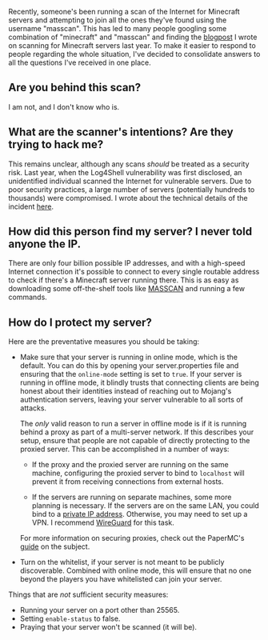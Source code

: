 Recently, someone's been running a scan of the Internet for Minecraft servers and attempting to join all the ones they've found using the username "masscan". This has led to many people googling some combination of "minecraft" and "masscan" and finding the [blogpost](https://blog.bithole.dev/blogposts/mc-census/) I wrote on scanning for Minecraft servers last year. To make it easier to respond to people regarding the whole situation, I've decided to consolidate answers to all the questions I've received in one place.

## Are you behind this scan?

I am not, and I don't know who is.

## What are the scanner's intentions? Are they trying to hack me?

This remains unclear, although any scans *should* be treated as a security risk. Last year, when the Log4Shell vulnerability was first disclosed, an unidentified individual scanned the Internet for vulnerable servers. Due to poor security practices, a large number of servers (potentially hundreds to thousands) were compromised. I wrote about the technical details of the incident [here](https://blog.bithole.dev/blogposts/dissecting-log4shell/).

## How did this person find my server? I never told anyone the IP.

There are only four billion possible IP addresses, and with a high-speed Internet connection it's possible to connect to every single routable address to check if there's a Minecraft server running there. This is as easy as downloading some off-the-shelf tools like [MASSCAN](https://github.com/robertdavidgraham/masscan) and running a few commands.

## How do I protect my server?

Here are the preventative measures you should be taking:

* Make sure that your server is running in online mode, which is the default. You can do this by opening your server.properties file and ensuring that the `online-mode` setting is set to `true`. If your server is running in offline mode, it blindly trusts that connecting clients are being honest about their identities instead of reaching out to Mojang's authentication servers, leaving your server vulnerable to all sorts of attacks.

    The *only* valid reason to run a server in offline mode is if it is running behind a proxy as part of a multi-server network. If this describes your setup, ensure that people are not capable of directly protecting to the proxied server. This can be accomplished in a number of ways:

    - If the proxy and the proxied server are running on the same machine, configuring the proxied server to bind to `localhost` will prevent it from receiving connections from external hosts.

    - If the servers are running on separate machines, some more planning is necessary. If the servers are on the same LAN, you could bind to a [private IP address](https://en.wikipedia.org/wiki/Private_network). Otherwise, you may need to set up a VPN. I recommend [WireGuard](https://www.wireguard.com/) for this task.

    For more information on securing proxies, check out the PaperMC's [guide](https://docs.papermc.io/velocity/security) on the subject.

* Turn on the whitelist, if your server is not meant to be publicly discoverable. Combined with online mode, this will ensure that no one beyond the players you have whitelisted can join your server.

Things that are *not* sufficient security measures:

* Running your server on a port other than 25565.
* Setting `enable-status` to false.
* Praying that your server won't be scanned (it will be).